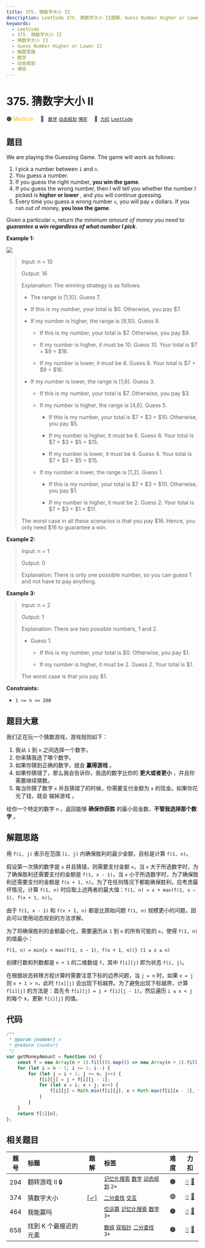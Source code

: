 ```yaml
---
title: 375. 猜数字大小 II
description: LeetCode 375. 猜数字大小 II题解，Guess Number Higher or Lower II，包含解题思路、复杂度分析以及完整的 JavaScript 代码实现。
keywords:
  - LeetCode
  - 375. 猜数字大小 II
  - 猜数字大小 II
  - Guess Number Higher or Lower II
  - 解题思路
  - 数学
  - 动态规划
  - 博弈
---
```


# 375. 猜数字大小 II

🟠 <font color=#ffb800>Medium</font>&emsp; 🔖&ensp; [`数学`](/tag/math.md) [`动态规划`](/tag/dynamic-programming.md) [`博弈`](/tag/game-theory.md)&emsp; 🔗&ensp;[`力扣`](https://leetcode.cn/problems/guess-number-higher-or-lower-ii) [`LeetCode`](https://leetcode.com/problems/guess-number-higher-or-lower-ii)

## 题目

We are playing the Guessing Game. The game will work as follows:

1. I pick a number between `1` and `n`.
2. You guess a number.
3. If you guess the right number, **you win the game**.
4. If you guess the wrong number, then I will tell you whether the number I picked is **higher or lower** , and you will continue guessing.
5. Every time you guess a wrong number `x`, you will pay `x` dollars. If you run out of money, **you lose the game**.

Given a particular `n`, return _the minimum amount of money you need to
**guarantee a win regardless of what number I pick**_.

**Example 1:**

![](https://assets.leetcode.com/uploads/2020/09/10/graph.png)

> Input: n = 10
>
> Output: 16
>
> Explanation: The winning strategy is as follows:
>
> - The range is [1,10]. Guess 7.
>
> - If this is my number, your total is $0. Otherwise, you pay $7.
>
> - If my number is higher, the range is [8,10]. Guess 9.
>
>   - If this is my number, your total is $7. Otherwise, you pay $9.
>
>   - If my number is higher, it must be 10. Guess 10. Your total is $7 + $9 = $16.
>
>   - If my number is lower, it must be 8. Guess 8. Your total is $7 + $9 = $16.
>
> - If my number is lower, the range is [1,6]. Guess 3.
>
>   - If this is my number, your total is $7. Otherwise, you pay $3.
>
>   - If my number is higher, the range is [4,6]. Guess 5.
>
>     - If this is my number, your total is $7 + $3 = $10. Otherwise, you pay $5.
>
>     - If my number is higher, it must be 6. Guess 6. Your total is $7 + $3 + $5 = $15.
>
>     - If my number is lower, it must be 4. Guess 4. Your total is $7 + $3 + $5 = $15.
>
>   - If my number is lower, the range is [1,2]. Guess 1.
>
>     - If this is my number, your total is $7 + $3 = $10. Otherwise, you pay $1.
>
>     - If my number is higher, it must be 2. Guess 2. Your total is $7 + $3 + $1 = $11.
>
> The worst case in all these scenarios is that you pay $16. Hence, you only need $16 to guarantee a win.

**Example 2:**

> Input: n = 1
>
> Output: 0
>
> Explanation: There is only one possible number, so you can guess 1 and not have to pay anything.

**Example 3:**

> Input: n = 2
>
> Output: 1
>
> Explanation: There are two possible numbers, 1 and 2.
>
> - Guess 1.
>
>   - If this is my number, your total is $0. Otherwise, you pay $1.
>
>   - If my number is higher, it must be 2. Guess 2. Your total is $1.
>
> The worst case is that you pay $1.

**Constraints:**

- `1 <= n <= 200`

## 题目大意

我们正在玩一个猜数游戏，游戏规则如下：

1. 我从 `1` 到 `n` 之间选择一个数字。
2. 你来猜我选了哪个数字。
3. 如果你猜到正确的数字，就会 **赢得游戏** 。
4. 如果你猜错了，那么我会告诉你，我选的数字比你的 **更大或者更小** ，并且你需要继续猜数。
5. 每当你猜了数字 `x` 并且猜错了的时候，你需要支付金额为 `x` 的现金。如果你花光了钱，就会 输掉游戏 。

给你一个特定的数字 `n` ，返回能够 **确保你获胜** 的最小现金数，**不管我选择那个数字** 。

## 解题思路

用 `f(i, j)` 表示在范围 `[i, j]` 内确保胜利的最少金额，目标是计算 `f(1, n)`。

假设第一次猜的数字是 `x` 并且猜错，则需要支付金额 `x`，当 `x` 大于所选数字时，为了确保胜利还需要支付的金额是 `f(1, x - 1)`，当 `x` 小于所选数字时，为了确保胜利还需要支付的金额是 `f(x + 1, n)`。为了在任何情况下都能确保胜利，应考虑最坏情况，计算 `f(1, n)` 时应取上述两者的最大值：`f(1, n) = x + max(f(1, x − 1), f(x + 1, n))`。

由于 `f(1, x - 1)` 和 `f(x + 1, n)` 都是比原始问题 `f(1, n)` 规模更小的问题，因此可以使用动态规划的方法求解。

为了将确保胜利的金额最小化，需要遍历从 `1` 到 `n` 的所有可能的 `x`，使得 `f(1, n)` 的值最小：

`f(1, n) = min{x + max⁡(f(1, x − 1), f(x + 1, n))} (⁡1 ≤ x ≤ n)`

创建行数和列数都是 `n + 1` 的二维数组 `f`，其中 `f[i][j]` 即为状态 `f(i, j)`。

在根据状态转移方程计算时需要注意下标的边界问题，当 `j = n` 时，如果 `x = j` 则 `x + 1 > n`，此时 `f[x][j]` 会出现下标越界。为了避免出现下标越界，计算 `f[i][j]` 的方法是：首先令 `f[i][j] = j + f[i][j - 1]`，然后遍历 `i ≤ x < j` 的每个 x，更新 `f[i][j]` 的值。

## 代码

```javascript
/**
 * @param {number} n
 * @return {number}
 */
var getMoneyAmount = function (n) {
	const f = new Array(n + 1).fill(0).map(() => new Array(n + 1).fill(0));
	for (let i = n - 1; i >= 1; i--) {
		for (let j = i + 1; j <= n; j++) {
			f[i][j] = j + f[i][j - 1];
			for (let x = i; x < j; x++) {
				f[i][j] = Math.min(f[i][j], x + Math.max(f[i][x - 1], f[x + 1][j]));
			}
		}
	}
	return f[1][n];
};
```

## 相关题目

<!-- prettier-ignore -->
| 题号 | 标题 | 题解 | 标签 | 难度 | 力扣 |
| :------: | :------ | :------: | :------ | :------: | :------: |
| 294 | 翻转游戏 II 🔒 |  |  [`记忆化搜索`](/tag/memoization.md) [`数学`](/tag/math.md) [`动态规划`](/tag/dynamic-programming.md) `2+` | 🟠 | [🀄️](https://leetcode.cn/problems/flip-game-ii) [🔗](https://leetcode.com/problems/flip-game-ii) |
| 374 | 猜数字大小 | [[✓]](/problem/0374.md) |  [`二分查找`](/tag/binary-search.md) [`交互`](/tag/interactive.md) | 🟢 | [🀄️](https://leetcode.cn/problems/guess-number-higher-or-lower) [🔗](https://leetcode.com/problems/guess-number-higher-or-lower) |
| 464 | 我能赢吗 |  |  [`位运算`](/tag/bit-manipulation.md) [`记忆化搜索`](/tag/memoization.md) [`数学`](/tag/math.md) `3+` | 🟠 | [🀄️](https://leetcode.cn/problems/can-i-win) [🔗](https://leetcode.com/problems/can-i-win) |
| 658 | 找到 K 个最接近的元素 |  |  [`数组`](/tag/array.md) [`双指针`](/tag/two-pointers.md) [`二分查找`](/tag/binary-search.md) `3+` | 🟠 | [🀄️](https://leetcode.cn/problems/find-k-closest-elements) [🔗](https://leetcode.com/problems/find-k-closest-elements) |